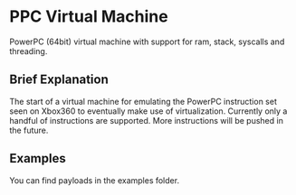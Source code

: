 # PPC Virtual Machine
PowerPC (64bit) virtual machine with support for ram, stack, syscalls and threading.

## Brief Explanation
The start of a virtual machine for emulating the PowerPC instruction set seen on Xbox360 to eventually make use of virtualization. Currently only a handful of instructions are supported. More instructions will be pushed in the future.

## Examples
You can find payloads in the examples folder.
